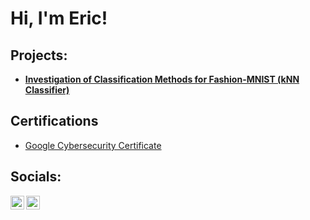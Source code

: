 <h1>Hi, I'm Eric!</h1>

<h2>Projects:</h2>

- <b>[Investigation of Classification Methods for Fashion-MNIST (kNN Classifier)](https://github.com/chau-eric/kNN-Investigation/tree/main)</b>
 
<h2>Certifications</h2>

- [Google Cybersecurity Certificate](https://coursera.org/share/af449dd7f93a28ae2027ef0457fab040)

<h2>Socials:</h2>

[<img align="left" alt="JoshMadakor | LinkedIn" width="22px" src="https://cdn.jsdelivr.net/npm/simple-icons@v3/icons/linkedin.svg" />][linkedin]
[<img align="left" alt="JoshMadakor | Instagram" width="22px" src="https://cdn.jsdelivr.net/npm/simple-icons@v3/icons/instagram.svg" />][instagram]

[instagram]: https://www.instagram.com/chau_cow/
[linkedin]: https://www.linkedin.com/in/eric-chau-18971026b/
